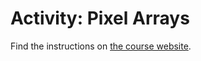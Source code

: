 # Activity: Pixel Arrays

Find the instructions on [the course website](https://comp127.innig.net/activities/pixel_arrays/).
